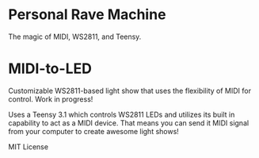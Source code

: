 # Personal Rave Machine
The magic of MIDI, WS2811, and Teensy.

# MIDI-to-LED

Customizable WS2811-based light show that uses the flexibility of MIDI for control. Work in progress!

Uses a Teensy 3.1 which controls WS2811 LEDs and utilizes its built in capability to act as a MIDI device. That means you can send it MIDI signal from your computer to create awesome light shows!

MIT License